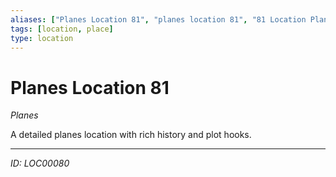 ```yaml
---
aliases: ["Planes Location 81", "planes location 81", "81 Location Planes"]
tags: [location, place]
type: location
---
```


# Planes Location 81

*Planes*

A detailed planes location with rich history and plot hooks.

---
*ID: LOC00080*